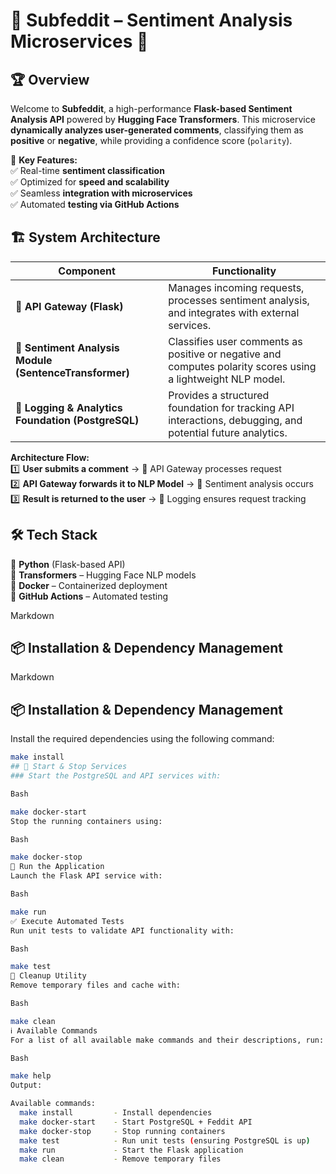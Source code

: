 # 🌟 Subfeddit – Sentiment Analysis Microservices 🚀  

## 🏆 **Overview**  
Welcome to **Subfeddit**, a high-performance **Flask-based Sentiment Analysis API** powered by **Hugging Face Transformers**. This microservice **dynamically analyzes user-generated comments**, classifying them as **positive** or **negative**, while providing a confidence score (`polarity`).  

🎯 **Key Features:**  
✅ Real-time **sentiment classification**  
✅ Optimized for **speed and scalability**  
✅ Seamless **integration with microservices**  
✅ Automated **testing via GitHub Actions**  

## 🏗️ **System Architecture**  

| Component                                  | Functionality                                                 |
|--------------------------------------------|--------------------------------------------------------------|
| 🚀 **API Gateway (Flask)**                 | Manages incoming requests, processes sentiment analysis, and integrates with external services. |
| 🤖 **Sentiment Analysis Module (SentenceTransformer)** | Classifies user comments as positive or negative and computes polarity scores using a lightweight NLP model. |
| 📜 **Logging & Analytics Foundation (PostgreSQL)** | Provides a structured foundation for tracking API interactions, debugging, and potential future analytics. |


**Architecture Flow:**  
1️⃣ **User submits a comment** → 📡 API Gateway processes request  
2️⃣ **API Gateway forwards it to NLP Model** → 🤖 Sentiment analysis occurs  
3️⃣ **Result is returned to the user** → 📜 Logging ensures request tracking  

## 🛠️ **Tech Stack**  

🔹 **Python** (Flask-based API)  
🔹 **Transformers** – Hugging Face NLP models  
🔹 **Docker** – Containerized deployment  
🔹 **GitHub Actions** – Automated testing  

Markdown

## 📦 Installation & Dependency Management

Markdown

## 📦 Installation & Dependency Management

Install the required dependencies using the following command:

```bash
make install
## 🐳 Start & Stop Services
### Start the PostgreSQL and API services with:

Bash

make docker-start
Stop the running containers using:

Bash

make docker-stop
🚀 Run the Application
Launch the Flask API service with:

Bash

make run
✅ Execute Automated Tests
Run unit tests to validate API functionality with:

Bash

make test
🧹 Cleanup Utility
Remove temporary files and cache with:

Bash

make clean
ℹ️ Available Commands
For a list of all available make commands and their descriptions, run:

Bash

make help
Output:

Available commands:
  make install         - Install dependencies
  make docker-start    - Start PostgreSQL + Feddit API
  make docker-stop     - Stop running containers
  make test            - Run unit tests (ensuring PostgreSQL is up)
  make run             - Start the Flask application
  make clean           - Remove temporary files
